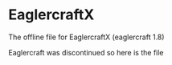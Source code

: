 # EaglercraftX
The offline file for EaglercraftX (eaglercraft 1.8)

Eaglercraft was discontinued so here is the file
